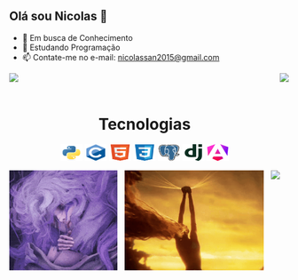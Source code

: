 ## Olá sou Nicolas 👋

- 🔭 Em busca de Conhecimento
- 🌱 Estudando Programação
- 📫 Contate-me no e-mail: nicolassan2015@gmail.com

<div>
  
  <img  height="180em" src="https://github-readme-stats.vercel.app/api?username=Nicolasap1&show_icons=true&theme=midnight-purple&include_all_commits=true&count_private=true"/>
  <img align="right" height="180em" src="https://github-readme-stats.vercel.app/api/top-langs/?username=Nicolasap1&layout=compact&langs_count=16&theme=midnight-purple"/>
</div>
<br>




<div  align="center"> 
    <h1 align="center">Tecnologias</h1>
    <img align="center" height="30" width="40" alt="python-icon" src="https://raw.githubusercontent.com/devicons/devicon/master/icons/python/python-original.svg">
    <img align="center" height="30" width="40" alt="c-icon" src="https://raw.githubusercontent.com/devicons/devicon/master/icons/c/c-original.svg">
    <img align="center" height="30" width="40" alt="html-icon" src="https://raw.githubusercontent.com/devicons/devicon/master/icons/html5/html5-original.svg">
    <img align="center" height="30" width="40" alt="css-icon" src="https://raw.githubusercontent.com/devicons/devicon/master/icons/css3/css3-original.svg">
    <img align="center" height="30" width="40" alt="postgres-icon" src="https://raw.githubusercontent.com/devicons/devicon/master/icons/postgresql/postgresql-original.svg">
    <img align="center" height="30" width="40" alt="django-icon" src="https://raw.githubusercontent.com/devicons/devicon/master/icons/django/django-plain.svg">
    <img align="center" height="30" width="40" alt="angular-icon" src="https://raw.githubusercontent.com/devicons/devicon/master/icons/angular/angular-original.svg"> 
   </div><br> 
<div align ="center">  
<img align="left" height="180em" src="https://github.com/Nicolasap1/Nicolasap1/blob/main/st-trina-elden-ring.gif"/>
<img align="center" height="180em" src="https://github.com/Nicolasap1/Nicolasap1/blob/main/elden-ring-marika.gif"/>
<img align="right" height="180em" src="https://github.com/Nicolasap1/Nicolasap1/blob/main/ranni.gif"/>
</div>
